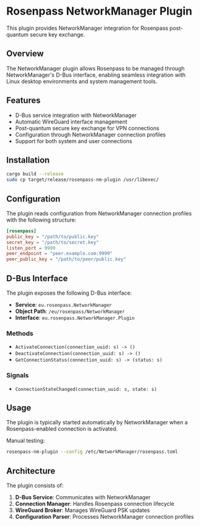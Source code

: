 # Rosenpass NetworkManager Plugin

This plugin provides NetworkManager integration for Rosenpass post-quantum secure key exchange.

## Overview

The NetworkManager plugin allows Rosenpass to be managed through NetworkManager's D-Bus interface, enabling seamless integration with Linux desktop environments and system management tools.

## Features

- D-Bus service integration with NetworkManager
- Automatic WireGuard interface management
- Post-quantum secure key exchange for VPN connections
- Configuration through NetworkManager connection profiles
- Support for both system and user connections

## Installation

```bash
cargo build --release
sudo cp target/release/rosenpass-nm-plugin /usr/libexec/
```

## Configuration

The plugin reads configuration from NetworkManager connection profiles with the following structure:

```toml
[rosenpass]
public_key = "/path/to/public.key"
secret_key = "/path/to/secret.key"
listen_port = 9999
peer_endpoint = "peer.example.com:9999"
peer_public_key = "/path/to/peer/public.key"
```

## D-Bus Interface

The plugin exposes the following D-Bus interface:

- **Service**: `eu.rosenpass.NetworkManager`
- **Object Path**: `/eu/rosenpass/NetworkManager`
- **Interface**: `eu.rosenpass.NetworkManager.Plugin`

### Methods

- `ActivateConnection(connection_uuid: s) -> ()`
- `DeactivateConnection(connection_uuid: s) -> ()`
- `GetConnectionStatus(connection_uuid: s) -> (status: s)`

### Signals

- `ConnectionStateChanged(connection_uuid: s, state: s)`

## Usage

The plugin is typically started automatically by NetworkManager when a Rosenpass-enabled connection is activated.

Manual testing:
```bash
rosenpass-nm-plugin --config /etc/NetworkManager/rosenpass.toml
```

## Architecture

The plugin consists of:

1. **D-Bus Service**: Communicates with NetworkManager
2. **Connection Manager**: Handles Rosenpass connection lifecycle
3. **WireGuard Broker**: Manages WireGuard PSK updates
4. **Configuration Parser**: Processes NetworkManager connection profiles